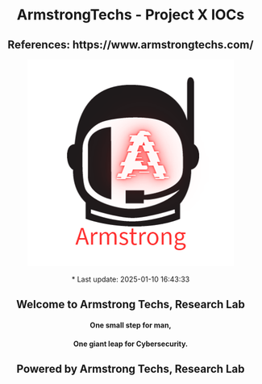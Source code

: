 <div align="center">
<h1>ArmstrongTechs - Project X IOCs</h1>
<h2>References: https://www.armstrongtechs.com/</h2>
<p>
<img src="/images/179184149.png" alt="Project X Image">
</p>
<p>* Last update: 2025-01-10 16:43:33</p>

<h2>Welcome to Armstrong Techs, Research Lab</h2>
<h4>One small step for man,</h4>
<h4>One giant leap for Cybersecurity.</h4>
<h2>Powered by Armstrong Techs, Research Lab</h2>
</div>
